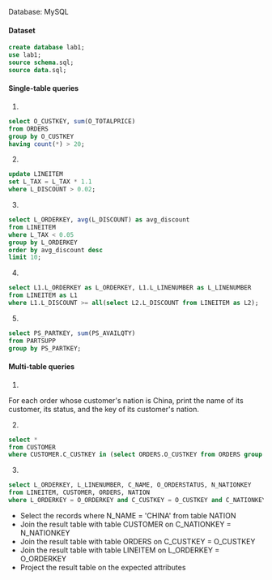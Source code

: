 Database: MySQL

#### Dataset

```sql
create database lab1;
use lab1;
source schema.sql;
source data.sql;
```

#### Single-table queries

1. 

```sql
select O_CUSTKEY, sum(O_TOTALPRICE)
from ORDERS
group by O_CUSTKEY
having count(*) > 20;
```

2. 

```sql
update LINEITEM
set L_TAX = L_TAX * 1.1
where L_DISCOUNT > 0.02;
```

3. 

```sql
select L_ORDERKEY, avg(L_DISCOUNT) as avg_discount
from LINEITEM
where L_TAX < 0.05
group by L_ORDERKEY
order by avg_discount desc
limit 10;
```

4. 

```sql
select L1.L_ORDERKEY as L_ORDERKEY, L1.L_LINENUMBER as L_LINENUMBER
from LINEITEM as L1
where L1.L_DISCOUNT >= all(select L2.L_DISCOUNT from LINEITEM as L2);
```

5. 

```sql
select PS_PARTKEY, sum(PS_AVAILQTY)
from PARTSUPP
group by PS_PARTKEY;
```

#### Multi-table queries

1. 

   For each order whose customer's nation is China, print the name of its customer, its status, and the key of its customer's nation.

2. 

```sql
select *
from CUSTOMER
where CUSTOMER.C_CUSTKEY in (select ORDERS.O_CUSTKEY from ORDERS group by ORDERS.O_CUSTKEY having sum(ORDERS.O_TOTALPRICE) < 10000);
```

3. 

```sql
select L_ORDERKEY, L_LINENUMBER, C_NAME, O_ORDERSTATUS, N_NATIONKEY
from LINEITEM, CUSTOMER, ORDERS, NATION
where L_ORDERKEY = O_ORDERKEY and C_CUSTKEY = O_CUSTKEY and C_NATIONKEY = N_NATIONKEY and N_NAME = 'CHINA';
```

- Select the records where N_NAME = 'CHINA' from table NATION
- Join the result table with table CUSTOMER on C_NATIONKEY = N_NATIONKEY
- Join the result table with table ORDERS on C_CUSTKEY = O_CUSTKEY
- Join the result table with table LINEITEM on L_ORDERKEY = O_ORDERKEY
- Project the result table on the expected attributes

